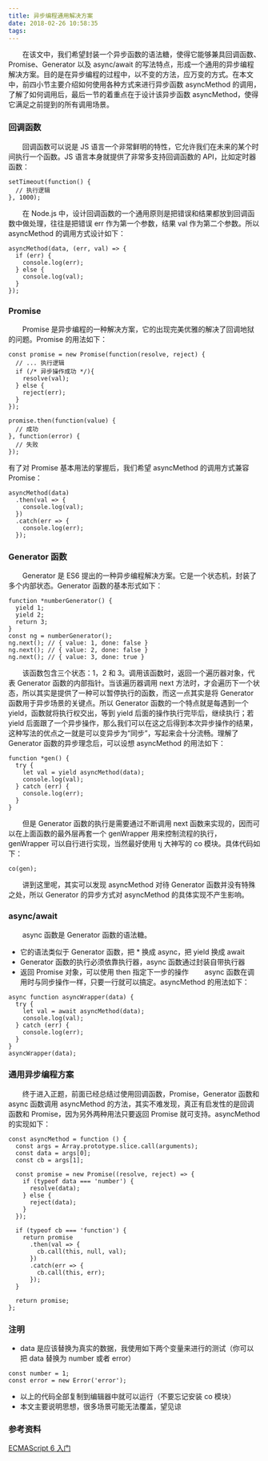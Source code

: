 ```yaml
---
title: 异步编程通用解决方案
date: 2018-02-26 10:58:35
tags:
---
```


　　在该文中，我们希望封装一个异步函数的语法糖，使得它能够兼具回调函数、Promise、Generator 以及 async/await 的写法特点，形成一个通用的异步编程解决方案。目的是在异步编程的过程中，以不变的方法，应万变的方式。在本文中，前四小节主要介绍如何使用各种方式来进行异步函数 asyncMethod 的调用，了解了如何调用后，最后一节的着重点在于设计该异步函数 asyncMethod，使得它满足之前提到的所有调用场景。

### 回调函数
　　回调函数可以说是 JS 语言一个非常鲜明的特性，它允许我们在未来的某个时间执行一个函数。JS 语言本身就提供了非常多支持回调函数的 API，比如定时器函数：
```
setTimeout(function() {
  // 执行逻辑
}, 1000);
```
　　在 Node.js 中，设计回调函数的一个通用原则是把错误和结果都放到回调函数中做处理，往往是把错误 err 作为第一个参数，结果 val 作为第二个参数。所以 asyncMethod 的调用方式设计如下：
```
asyncMethod(data, (err, val) => {
  if (err) {
    console.log(err);
  } else {
    console.log(val);
  }
});
```

### Promise
　　Promise 是异步编程的一种解决方案，它的出现完美优雅的解决了回调地狱的问题。Promise 的用法如下：
```
const promise = new Promise(function(resolve, reject) {
  // ... 执行逻辑
  if (/* 异步操作成功 */){
    resolve(val);
  } else {
    reject(err);
  }
});

promise.then(function(value) {
  // 成功
}, function(error) {
  // 失败
});
```
有了对 Promise 基本用法的掌握后，我们希望 asyncMethod 的调用方式兼容 Promise：
```
asyncMethod(data)
  .then(val => {
    console.log(val);
  })
  .catch(err => {
    console.log(err);
  });
```

### Generator 函数
　　Generator 是 ES6 提出的一种异步编程解决方案。它是一个状态机，封装了多个内部状态。Generator 函数的基本形式如下：
```
function *numberGenerator() {
  yield 1;
  yield 2;
  return 3;
}
const ng = numberGenerator();
ng.next(); // { value: 1, done: false }
ng.next(); // { value: 2, done: false }
ng.next(); // { value: 3, done: true }
```
　　该函数包含三个状态：1，2 和 3。调用该函数时，返回一个遍历器对象，代表 Generator 函数的内部指针。当该遍历器调用 next 方法时，才会遍历下一个状态，所以其实是提供了一种可以暂停执行的函数，而这一点其实是将 Generator 函数用于异步场景的关键点。所以 Generator 函数的一个特点就是每遇到一个 yield，函数就将执行权交出，等到 yield 后面的操作执行完毕后，继续执行；若 yield 后面跟了一个异步操作，那么我们可以在这之后得到本次异步操作的结果，这种写法的优点之一就是可以变异步为“同步”，写起来会十分流畅。理解了 Generator 函数的异步理念后，可以设想 asyncMethod 的用法如下：
```
function *gen() {
  try {
    let val = yield asyncMethod(data);
    console.log(val);
  } catch (err) {
    console.log(err);
  }
}
```
　　但是 Generator 函数的执行是需要通过不断调用 next 函数来实现的，因而可以在上面函数的最外层再套一个 genWrapper 用来控制流程的执行，genWrapper 可以自行进行实现，当然最好使用 tj 大神写的 co 模块。具体代码如下：
```
co(gen);
```
　　讲到这里呢，其实可以发现 asyncMethod 对待 Generator 函数并没有特殊之处，所以 Generator 的异步方式对 asyncMethod 的具体实现不产生影响。

### async/await
　　async 函数是 Generator 函数的语法糖。
- 它的语法类似于 Generator 函数，把 * 换成 async，把 yield 换成 await
- Generator 函数的执行必须依靠执行器，async 函数通过封装自带执行器
- 返回 Promise 对象，可以使用 then 指定下一步的操作
　　async 函数在调用时与同步操作一样，只要一行就可以搞定。asyncMethod 的用法如下：
```
async function asyncWrapper(data) {
  try {
    let val = await asyncMethod(data);
    console.log(val);
  } catch (err) {
    console.log(err);
  }
}
asyncWrapper(data);
```

### 通用异步编程方案
　　终于进入正题，前面已经总结过使用回调函数，Promise，Generator 函数和 async 函数调用 asyncMethod 的方法，其实不难发现，真正有启发性的是回调函数和 Promise，因为另外两种用法只要返回 Promise 就可支持。asyncMethod 的实现如下：
```
const asyncMethod = function () {
  const args = Array.prototype.slice.call(arguments);
  const data = args[0];
  const cb = args[1];

  const promise = new Promise((resolve, reject) => {
    if (typeof data === 'number') {
      resolve(data);
    } else {
      reject(data);
    }
  });

  if (typeof cb === 'function') {
    return promise
      .then(val => {
        cb.call(this, null, val);
      })
      .catch(err => {
        cb.call(this, err);
      });
  }

  return promise;
};
```

### 注明
- data 是应该替换为真实的数据，我使用如下两个变量来进行的测试（你可以把 data 替换为 number 或者 error）
```
const number = 1;
const error = new Error('error');
```
- 以上的代码全部复制到编辑器中就可以运行（不要忘记安装 co 模块）
- 本文主要说明思想，很多场景可能无法覆盖，望见谅

### 参考资料
[ECMAScript 6 入门](http://es6.ruanyifeng.com/)
